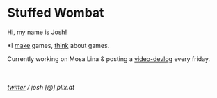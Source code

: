 # Stuffed Wombat

Hi, my name is Josh!<br>

*I [make](games) games, [think](thinking) about games. <br>

Currently working on Mosa Lina & posting a [video-devlog](https://youtube.com/playlist?list=PLV1v_ltJN06qVPhqwjvIN9UO0phWuWDUj&si=qcdbOuZrdWHAoTn9) every friday.

<br><br>
*<a href="https://twitter.com/wombatstuff" target="_blank">twitter</a> / josh [@] plix.at*
